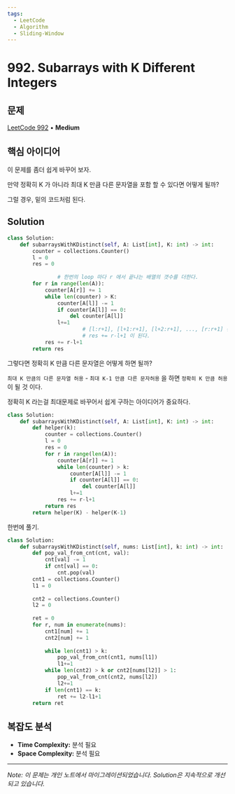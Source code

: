 ```yaml
---
tags:
  - LeetCode
  - Algorithm
  - Sliding-Window
---
```


# 992. Subarrays with K Different Integers

## 문제

[LeetCode 992](https://leetcode.com/problems/subarrays-with-k-different-integers/) • **Medium**

## 핵심 아이디어

이 문제를 좀더 쉽게 바꾸어 보자.

만약 정확히 K 가 아니라 최대 K 만큼 다른 문자열을 포함 할 수 있다면 어떻게 될까?

그럴 경우, 밑의 코드처럼 된다.

## Solution

```python
class Solution:
    def subarraysWithKDistinct(self, A: List[int], K: int) -> int:
        counter = collections.Counter()
        l = 0
        res = 0
			
				# 한번의 loop 마다 r 에서 끝나는 배열의 갯수를 더한다.
        for r in range(len(A)):
            counter[A[r]] += 1
            while len(counter) > K:
                counter[A[l]] -= 1
                if counter[A[l]] == 0:
                    del counter[A[l]]
                l+=1
						# [l:r+1], [l+1:r+1], [l+2:r+1], ..., [r:r+1] 전부다 정답이 되기 때문에
						# res += r-l+1 이 된다.
            res += r-l+1
        return res
```

  

그렇다면 정확히 K 만큼 다른 문자열은 어떻게 하면 될까?

`최대 K 만큼의 다른 문자열 허용` - `최대 K-1 만큼 다른 문자허용` 을 하면 `정확히 K 만큼 허용` 이 될 것 이다.

정확히 K 라는걸 최대문제로 바꾸어서 쉽게 구하는 아이디어가 중요하다.

  

```python
class Solution:
    def subarraysWithKDistinct(self, A: List[int], K: int) -> int:
        def helper(k):
            counter = collections.Counter()
            l = 0
            res = 0
            for r in range(len(A)):
                counter[A[r]] += 1
                while len(counter) > k:
                    counter[A[l]] -= 1
                    if counter[A[l]] == 0:
                        del counter[A[l]]
                    l+=1
                res += r-l+1
            return res
        return helper(K) - helper(K-1)
```

  

  

한번에 풀기.

```python
class Solution:
    def subarraysWithKDistinct(self, nums: List[int], k: int) -> int:
        def pop_val_from_cnt(cnt, val):
            cnt[val] -= 1
            if cnt[val] == 0:
                cnt.pop(val)
        cnt1 = collections.Counter()
        l1 = 0
        
        cnt2 = collections.Counter()
        l2 = 0
        
        ret = 0
        for r, num in enumerate(nums):
            cnt1[num] += 1
            cnt2[num] += 1
            
            while len(cnt1) > k:
                pop_val_from_cnt(cnt1, nums[l1])
                l1+=1
            while len(cnt2) > k or cnt2[nums[l2]] > 1:
                pop_val_from_cnt(cnt2, nums[l2])
                l2+=1
            if len(cnt1) == k:
                ret += l2-l1+1
        return ret
```

## 복잡도 분석

- **Time Complexity:** 분석 필요
- **Space Complexity:** 분석 필요


---

*Note: 이 문제는 개인 노트에서 마이그레이션되었습니다. Solution은 지속적으로 개선되고 있습니다.*
